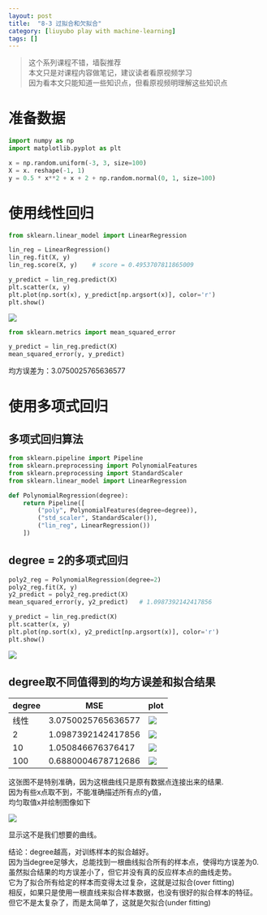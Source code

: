 ```yaml
---
layout: post
title:  "8-3 过拟合和欠拟合"
category: [liuyubo play with machine-learning]
tags: []
---
```


> 这个系列课程不错，墙裂推荐  
> 本文只是对课程内容做笔记，建议读者看原视频学习  
> 因为看本文只能知道一些知识点，但看原视频明理解这些知识点  

# 准备数据

```python
import numpy as np
import matplotlib.pyplot as plt

x = np.random.uniform(-3, 3, size=100)
X = x. reshape(-1, 1)
y = 0.5 * x**2 + x + 2 + np.random.normal(0, 1, size=100)
```

# 使用线性回归

```python
from sklearn.linear_model import LinearRegression

lin_reg = LinearRegression()
lin_reg.fit(X, y)
lin_reg.score(X, y)    # score = 0.4953707811865009

y_predict = lin_reg.predict(X)
plt.scatter(x, y)
plt.plot(np.sort(x), y_predict[np.argsort(x)], color='r')
plt.show()
```

![](http://windmissing.github.io/images/2019/122.png)  

```python
from sklearn.metrics import mean_squared_error

y_predict = lin_reg.predict(X)
mean_squared_error(y, y_predict)
```

均方误差为：3.0750025765636577

<!-- more -->

# 使用多项式回归

## 多项式回归算法

```python
from sklearn.pipeline import Pipeline
from sklearn.preprocessing import PolynomialFeatures
from sklearn.preprocessing import StandardScaler
from sklearn.linear_model import LinearRegression

def PolynomialRegression(degree):
    return Pipeline([
        ("poly", PolynomialFeatures(degree=degree)),
        ("std_scaler", StandardScaler()),
        ("lin_reg", LinearRegression())
    ])
```

## degree = 2的多项式回归

```python
poly2_reg = PolynomialRegression(degree=2)
poly2_reg.fit(X, y)
y2_predict = poly2_reg.predict(X)
mean_squared_error(y, y2_predict)   # 1.0987392142417856

y_predict = lin_reg.predict(X)
plt.scatter(x, y)
plt.plot(np.sort(x), y2_predict[np.argsort(x)], color='r')
plt.show()
```

![](http://windmissing.github.io/images/2019/123.png)  

## degree取不同值得到的均方误差和拟合结果

degree  | MSE  | plot
--|---|--
线性  | 3.0750025765636577  |  ![](http://windmissing.github.io/images/2019/122.png)
2  | 1.0987392142417856  | ![](http://windmissing.github.io/images/2019/123.png)   
10  | 1.050846676376417  |  ![](http://windmissing.github.io/images/2019/125.png)
100  | 0.6880004678712686  |  ![](http://windmissing.github.io/images/2019/126.png)

这张图不是特别准确，因为这根曲线只是原有数据点连接出来的结果.  
因为有些x点取不到，不能准确描述所有点的y值，  
均匀取值x并绘制图像如下  

![](http://windmissing.github.io/images/2019/127.png)  

显示这不是我们想要的曲线。  

结论：degree越高，对训练样本的拟合越好。  
因为当degree足够大，总能找到一根曲线拟合所有的样本点，使得均方误差为0.  
虽然拟合结果的均方误差小了，但它并没有真的反应样本点的曲线走势。  
它为了拟合所有给定的样本而变得太过复杂，这就是过拟合(over fitting)  
相反，如果只是使用一根直线来拟合样本数据，也没有很好的拟合样本的特征。    
但它不是太复杂了，而是太简单了，这就是欠拟合(under fitting)   
